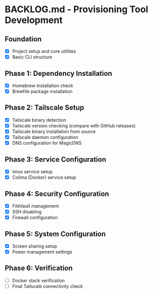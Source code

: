 # BACKLOG.md - Provisioning Tool Development

## Foundation
- [x] Project setup and core utilities
- [x] Basic CLI structure

## Phase 1: Dependency Installation
- [x] Homebrew installation check
- [x] Brewfile package installation

## Phase 2: Tailscale Setup
- [x] Tailscale binary detection
- [x] Tailscale version checking (compare with GitHub releases)
- [x] Tailscale binary installation from source
- [x] Tailscale daemon configuration
- [x] DNS configuration for MagicDNS

## Phase 3: Service Configuration
- [x] tmux service setup
- [x] Colima (Docker) service setup

## Phase 4: Security Configuration
- [x] FileVault management
- [x] SSH disabling
- [x] Firewall configuration

## Phase 5: System Configuration
- [x] Screen sharing setup
- [x] Power management settings

## Phase 6: Verification
- [ ] Docker stack verification
- [ ] Final Tailscale connectivity check